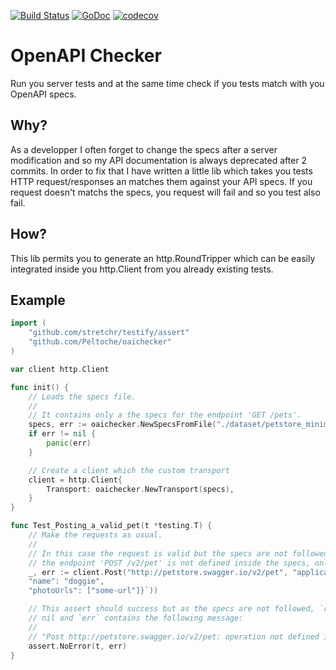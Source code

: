[![Build Status](https://travis-ci.org/Peltoche/oaichecker.svg?branch=master)](https://travis-ci.org/Peltoche/oaichecker)
[![GoDoc](https://godoc.org/github.com/Peltoche/oaichecker?status.svg)](http://godoc.org/github.com/Peltoche/oaichecker)
[![codecov](https://codecov.io/gh/Peltoche/oaichecker/branch/master/graph/badge.svg)](https://codecov.io/gh/Peltoche/oaichecker)


# OpenAPI Checker

Run you server tests and at the same time check if you tests match with you OpenAPI specs.


## Why?

As a developper I often forget to change the specs after a server modification and
so my API documentation is always deprecated after 2 commits. In order to fix that
I have written a little lib which takes you tests HTTP request/responses an
matches them against your API specs. If you request doesn't matchs the specs,
you request will fail and so you test also fail.


## How?

This lib permits you to generate an http.RoundTripper which can be easily
integrated inside you http.Client from you already existing tests.


## Example

```go
import (
	"github.com/stretchr/testify/assert"
	"github.com/Peltoche/oaichecker"
)

var client http.Client

func init() {
	// Loads the specs file.
	//
	// It contains only a the specs for the endpoint 'GET /pets'.
	specs, err := oaichecker.NewSpecsFromFile("./dataset/petstore_minimal.json")
	if err != nil {
		panic(err)
	}

	// Create a client which the custom transport
	client = http.Client{
		Transport: oaichecker.NewTransport(specs),
	}
}

func Test_Posting_a_valid_pet(t *testing.T) {
	// Make the requests as usual.
	//
	// In this case the request is valid but the specs are not followed because
	// the endpoint 'POST /v2/pet' is not defined inside the specs, only 'GET /pets'.
	_, err := client.Post("http://petstore.swagger.io/v2/pet", "application/json", strings.NewReader(`{
	"name": "doggie",
	"photoUrls": ["some-url"]}`))

	// This assert should success but as the specs are not followed, `req` is
	// nil and `err` contains the following message:
	//
	// "Post http://petstore.swagger.io/v2/pet: operation not defined inside the specs"
	assert.NoError(t, err)
}
```
